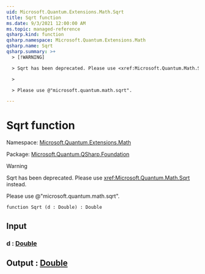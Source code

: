 ```yaml
---
uid: Microsoft.Quantum.Extensions.Math.Sqrt
title: Sqrt function
ms.date: 9/3/2021 12:00:00 AM
ms.topic: managed-reference
qsharp.kind: function
qsharp.namespace: Microsoft.Quantum.Extensions.Math
qsharp.name: Sqrt
qsharp.summary: >+
  > [!WARNING]

  > Sqrt has been deprecated. Please use <xref:Microsoft.Quantum.Math.Sqrt> instead.

  >

  > Please use @"microsoft.quantum.math.sqrt".

---
```


# Sqrt function

Namespace: [Microsoft.Quantum.Extensions.Math](xref:Microsoft.Quantum.Extensions.Math)

Package: [Microsoft.Quantum.QSharp.Foundation](https://nuget.org/packages/Microsoft.Quantum.QSharp.Foundation)


> [!WARNING]
> Sqrt has been deprecated. Please use <xref:Microsoft.Quantum.Math.Sqrt> instead.
>
> Please use @"microsoft.quantum.math.sqrt".



```qsharp
function Sqrt (d : Double) : Double
```


## Input

### d : [Double](xref:microsoft.quantum.qsharp.valueliterals#double-literals)





## Output : [Double](xref:microsoft.quantum.qsharp.valueliterals#double-literals)

